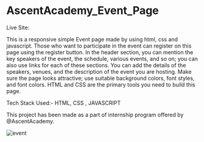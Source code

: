 ﻿# AscentAcademy_Event_Page
 
 Live Site: 
 
This is a responsive simple Event page made by using html, css and javascript. Those who want to participate in the event can register on this page using the register button. In the header section, you can mention the key speakers of the event, the schedule, various events, and so on; you can also use links for each of these sections. You can add the details of the speakers, venues, and the description of the event you are hosting. Make sure the page looks attractive; use suitable background colors, font styles, and font colors. HTML and CSS are the primary tools you need to build this page.

Tech Stack Used:- HTML, CSS , JAVASCRIPT

This project has been made as a part of internship program offered by @AscentAcademy.

![event](https://user-images.githubusercontent.com/91446639/233456652-9ce42ba1-7c42-43ed-8bdd-236d382262ec.png)
